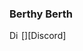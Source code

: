 ### Berthy Berth

[<img align="left" alt="Discord" width="16px" src="https://github.com/Fenyco/Fenyco/blob/main/discord.png?raw=true" />][Discord]

<!--
**Fenyco/Fenyco** is a ✨ _special_ ✨ repository because its `README.md` (this file) appears on your GitHub profile.

Here are some ideas to get you started:

- 🔭 I’m currently working on ...
- 🌱 I’m currently learning ...
- 👯 I’m looking to collaborate on ...
- 🤔 I’m looking for help with ...
- 💬 Ask me about ...
- 📫 How to reach me: ...
- 😄 Pronouns: ...
- ⚡ Fun fact: ...
-->
